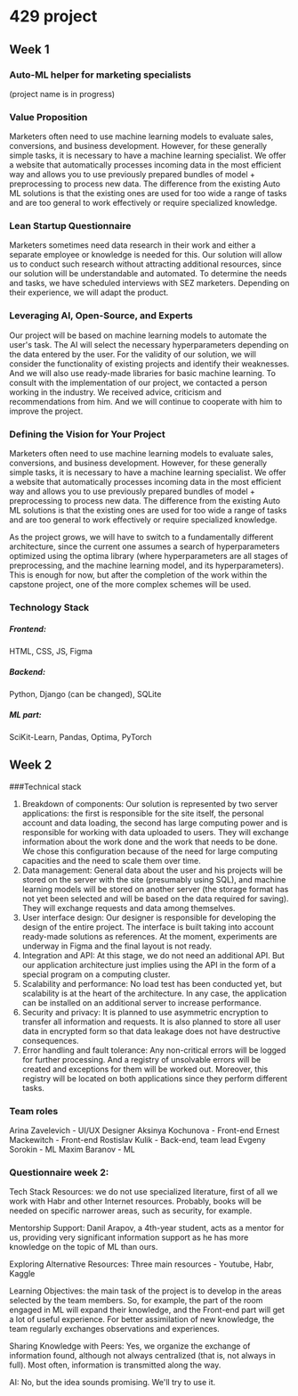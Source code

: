 # 429 project

## Week 1
### Auto-ML helper for marketing specialists
(project name is in progress)

### Value Proposition
Marketers often need to use machine learning models to evaluate sales, conversions, and business development. However, for these generally simple tasks, it is necessary to have a machine learning specialist. We offer a website that automatically processes incoming data in the most efficient way and allows you to use previously prepared bundles of model + preprocessing to process new data. The difference from the existing Auto ML solutions is that the existing ones are used for too wide a range of tasks and are too general to work effectively or require specialized knowledge.

### Lean Startup Questionnaire

Marketers sometimes need data research in their work and either a separate employee or knowledge is needed for this. Our solution will allow us to conduct such research without attracting additional resources, since our solution will be understandable and automated. To determine the needs and tasks, we have scheduled interviews with SEZ marketers. Depending on their experience, we will adapt the product.

### Leveraging AI, Open-Source, and Experts

Our project will be based on machine learning models to automate the user's task. The AI will select the necessary hyperparameters depending on the data entered by the user. For the validity of our solution, we will consider the functionality of existing projects and identify their weaknesses. And we will also use ready-made libraries for basic machine learning. To consult with the implementation of our project, we contacted a person working in the industry. We received advice, criticism and recommendations from him. And we will continue to cooperate with him to improve the project.

### Defining the Vision for Your Project

Marketers often need to use machine learning models to evaluate sales, conversions, and business development. However, for these generally simple tasks, it is necessary to have a machine learning specialist. We offer a website that automatically processes incoming data in the most efficient way and allows you to use previously prepared bundles of model + preprocessing to process new data. The difference from the existing Auto ML solutions is that the existing ones are used for too wide a range of tasks and are too general to work effectively or require specialized knowledge.

As the project grows, we will have to switch to a fundamentally different architecture, since the current one assumes a search of hyperparameters optimized using the optima library (where hyperparameters are all stages of preprocessing, and the machine learning model, and its hyperparameters).  This is enough for now, but after the completion of the work within the capstone project, one of the more complex schemes will be used.

### Technology Stack

##### Frontend:
HTML, CSS, JS, Figma
##### Backend:
Python, Django (can be changed), SQLite
##### ML part:
SciKit-Learn, Pandas, Optima, PyTorch

## Week 2

###Technical stack
1) Breakdown of components:
Our solution is represented by two server applications: the first is responsible for the site itself, the personal account and data loading, the second has large computing power and is responsible for working with data uploaded to users. They will exchange information about the work done and the work that needs to be done. We chose this configuration because of the need for large computing capacities and the need to scale them over time.
2) Data management:
General data about the user and his projects will be stored on the server with the site (presumably using SQL), and machine learning models will be stored on another server (the storage format has not yet been selected and will be based on the data required for saving). They will exchange requests and data among themselves.
3) User interface design:
Our designer is responsible for developing the design of the entire project. The interface is built taking into account ready-made solutions as references. At the moment, experiments are underway in Figma and the final layout is not ready.
4) Integration and API:
At this stage, we do not need an additional API. But our application architecture just implies using the API in the form of a special program on a computing cluster.
5) Scalability and performance: No
load test has been conducted yet, but scalability is at the heart of the architecture. In any case, the application can be installed on an additional server to increase performance.
6) Security and privacy:
It is planned to use asymmetric encryption to transfer all information and requests. It is also planned to store all user data in encrypted form so that data leakage does not have destructive consequences.
7) Error handling and fault tolerance:
Any non-critical errors will be logged for further processing. And a registry of unsolvable errors will be created and exceptions for them will be worked out. Moreover, this registry will be located on both applications since they perform different tasks.

### Team roles

Arina Zavelevich - UI/UX Designer
Aksinya Kochunova - Front-end
Ernest Mackewitch - Front-end
Rostislav Kulik - Back-end, team lead
Evgeny Sorokin - ML
Maxim Baranov - ML


### Questionnaire week 2:
Tech Stack Resources: we do not use specialized literature, first of all we work with Habr and other Internet resources. Probably, books will be needed on specific narrower areas, such as security, for example.

Mentorship Support: Danil Arapov, a 4th-year student, acts as a mentor for us, providing very significant information support as he has more knowledge on the topic of ML than ours.

Exploring Alternative Resources: Three main resources - Youtube, Habr, Kaggle


Learning Objectives: the main task of the project is to develop in the areas selected by the team members. So, for example, the part of the room engaged in ML will expand their knowledge, and the Front-end part will get a lot of useful experience. For better assimilation of new knowledge, the team regularly exchanges observations and experiences.


Sharing Knowledge with Peers: Yes, we organize the exchange of information found, although not always centralized (that is, not always in full). Most often, information is transmitted along the way.

AI: No, but the idea sounds promising. We'll try to use it.
